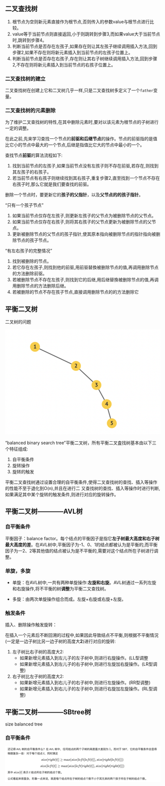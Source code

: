 ## 二叉查找树

1. 根节点为空则新元素直接作为根节点,否则传入的参数value与根节点进行比较。
2. value等于当前节点则直接返回,小于则跳转到步骤3,而如果value大于当前节点时,跳转到步骤4。
3. 判断当前节点是否存在左孩子,如果存在则让其左孩子继续调用插入方法,回到步骤2,如果不存在则将新元素插入到当前节点的左孩子位置上。
4. 判断当前节点是否存在右孩子,存在则让其右子树继续调用插入方法,回到步骤2,不存在则将新元素插入到当前节点的右孩子位置上。

### 二叉查找树的建立

二叉查找树在创建上它和二叉树几乎一样,只是二叉查找树多定义了一个`father`变量。

### 二叉查找树的元素删除
为了维护二叉查找树的特性,在其中删除元素时,要对以该元素为根节点的子树进行一定的调整。

在此之前,先来学习查找一个节点的**前驱和后继节点**的操作。节点的前驱指的是值比它小的节点中最大的一个节点,后继是指值比它大的节点中最小的一个。

查找节点**前驱**的算法流程如下:

1. 找到当前节点的左孩子,如果当前节点没有左孩子则不存在前驱,若存在,则找到其左孩子的右孩子。
2. 若当前节点有右孩子则继续找到其右孩子,重复步骤2,直至找到一个节点不存在右孩子时,那么它就是我们要查找的前驱。

删除一个节点时，要更新它的**孩子的父指针**，以及**父节点的的孩子指针**。

“只有一个孩子节点”
1. 如果当前节点仅存在左孩子,则更新左孩子的父节点为被删除节点的父节点。
2. 如果当前节点仅存在右孩子,则将其右孩子的父节点更新为被删除节点的父节点。
3. 更新被删除节点的父节点的孩子指针,使其原本指向被删除节点的指针指向被删除节点的孩子节点。
   
“有左右孩子的完整情况”

1. 找到被删除的节点。
2. 若它存在左孩子,则找到他的前驱,用前驱替換被删除节点的值,再调用删除节点的方法删除前驱。
3. 若被删除节点不存在左孩子,则找到它的后继,用后继替換被删除节点的值,再调用删除节点的方法删除后继。
4. 若被删除的节点不存在孩子节点,直接调用删除节点的的方法删除它

##  平衡二叉树

二叉树的问题

![0021](https://github.com/nilshao/notebook_kkb/raw/master/images/0021.png)

“balanced binary search tree”平衡二叉树，所有平衡二叉査找树基本由以下三个特征组成:
1. 自平衡条件
2. 旋转操作
3. 旋转的触发
   
平衡二叉查找树通过设置合理的自平衡条件,使得二叉查找树的查找、插入等操作的性能不至于退化到O(n),并且在进行二
又查找树的查找、插入等操作时进行判断,如果满足其中某个旋转的触发条件,则进行对应的旋转操作。

## 平衡二叉树————AVL树

### 自平衡条件

平衡因子：balance factor。每个结点的平衡因子是指它**左子树最大高度和右子树最大高度的差**。在AVL树中,平衡因子为-1、0、1的结点都被认为是平衡的,而平衡因子为一2、2等其他值的结点被认为是不平衡的,需要对这个结点所在子树进行调整。

### 单旋，多旋

* 单旋：在AVL树中,一共有两种单旋操作:**左旋和右旋**。AVL树通过一系列左旋和右旋操作,将不平衡的树**调整**为平衡二又查找树。

* 多旋：由两次单旋操作组合而成。左旋+右旋或右旋+左旋。

### 触发条件

插入、删除操作触发旋转：

在插入一个元素后不断回溯的过程中,如果因此导致结点不平衡,则根据不平衡情況(一定是一边子树比另一边子树的高度大**2**)进行对应的旋转:
1. 左子树比右子树的高度大2:
   * 如果新增元素插入到左儿子的左子树中,则进行右旋操作。(LL型调整
   * 如果新增元素插入到左儿子的右子树中,则进行左旋加右旋操作。(LR型调整)
2. 右子树比左子树的高度大2:
   * 如果新增元素插入到右儿子的右子树中,则进行左旋操作。(RR型调整) 
   * 如果新增元素插入到右儿子的左子树中,则进行右旋加左旋操作。(RL型调整)



## 平衡二叉树————SBtree树

size balanced tree

### 自平衡条件

![0022](https://github.com/nilshao/notebook_kkb/raw/master/images/0022.png)
